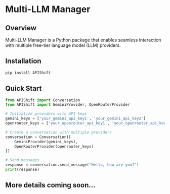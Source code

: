 # Multi-LLM Manager

## Overview

Multi-LLM Manager is a Python package that enables seamless interaction with multiple free-tier language model (LLM) providers.

## Installation

```bash
pip install APIShift
```

## Quick Start

```python
from APIShift import Conversation
from APIShift import GeminiProvider, OpenRouterProvider

# Initialize providers with API keys
gemini_keys = ['your_gemini_api_key1', 'your_gemini_api_key2']
openrouter_keys = ['your_openrouter_api_key1', 'your_openrouter_api_key2']

# Create a conversation with multiple providers
conversation = Conversation([
    GeminiProvider(gemini_keys),
    OpenRouterProvider(openrouter_keys)
])

# Send messages
response = conversation.send_message("Hello, how are you?")
print(response)
```

## More details coming soon...
